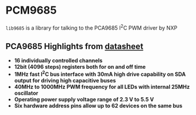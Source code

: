 PCM9685
=======

`lib9685` is a library  for talking to the PCA9685 I<sup>2</sup>C PWM driver by NXP

PCA9685 Highlights from [datasheet](http://www.nxp.com/documents/data_sheet/PCA9685.pdf)
--------

*	**16 individually controlled channels**
*	**12bit (4096 steps) registers both for on and off time**
*	**1MHz fast I<sup>2</sup>C bus interface with 30mA high drive capability on SDA output for driving high capacitive buses**
*	**40MHz to 1000MHz PWM frequency for all LEDs with internal 25MHz oscillator**
*	**Operating power supply voltage range of 2.3 V to 5.5 V**
*	**Six hardware address pins allow up to 62 devices on the same bus**

